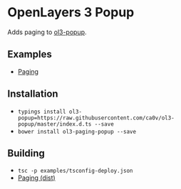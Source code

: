 # OpenLayers 3 Popup
Adds paging to [ol3-popup](https://github.com/walkermatt/ol3-popup).

## Examples

* [Paging](https://rawgit.com/ca0v/ol3-popup/master/examples/rawgit.html?run=./paging&debug=1)

## Installation

* `typings install ol3-popup=https://raw.githubusercontent.com/ca0v/ol3-popup/master/index.d.ts --save`
* `bower install ol3-paging-popup --save`

## Building

* `tsc -p examples/tsconfig-deploy.json`
* [Paging (dist)](https://rawgit.com/ca0v/ol3-popup/master/dist/dist.html?run=examples/paging)
